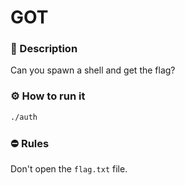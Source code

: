 # GOT
### 📄 Description
Can you spawn a shell and get the flag?


### ⚙ How to run it
```bash
./auth
```

### ⛔ Rules
Don't open the `flag.txt` file.
